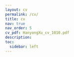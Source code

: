 ```yaml
---
layout: cv
permalink: /cv/
title: cv
nav: true
nav_order: 5
cv_pdf: HanyongXu_cv_1010.pdf
description: 
toc:
  sidebar: left
---
```

